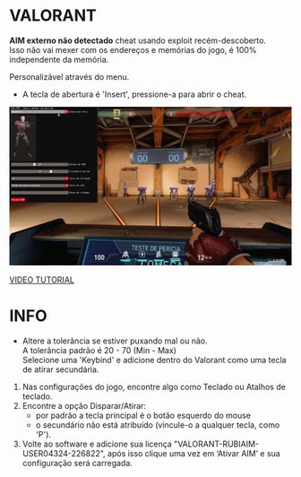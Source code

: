 # VALORANT  
**AIM externo não detectado** cheat usando exploit recém-descoberto.  
Isso não vai mexer com os endereços e memórias do jogo, é 100% independente da memória.  
  
Personalizável através do menu.  
- A tecla de abertura é 'Insert', pressione-a para abrir o cheat.
  
![preview](Screenshot_1.png) 

[VIDEO TUTORIAL](https://youtu.be/VmpJ9y7YwN0?si=8ZMO4_oGPi63jUfI)
 
# INFO    
- Altere a tolerância se estiver puxando mal ou não.  
A tolerância padrão é 20 - 70 (Min - Max)       
Selecione uma 'Keybind' e adicione dentro do Valorant como uma tecla de atirar secundária.   
1) Nas configurações do jogo, encontre algo como Teclado ou Atalhos de teclado. 
2) Encontre a opção Disparar/Atirar:
    - por padrão a tecla principal é o botão esquerdo do mouse
    - o secundário não está atribuído (vincule-o a qualquer tecla, como 'P').
3) Volte ao software e adicione sua licença "VALORANT-RUBIAIM-USER04324-226822", após isso clique uma vez em ‘Ativar AIM’ e sua configuração será carregada.
